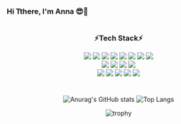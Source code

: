 ### Hi Tthere, I'm Anna 😎💜

#

<!--
**joanna930224/joanna930224** is a ✨ _special_ ✨ repository because its `README.md` (this file) appears on your GitHub profile.

Here are some ideas to get you started:

- 🔭 I’m currently working on ...
- 🌱 I’m currently learning ...
- 👯 I’m looking to collaborate on ...
- 🤔 I’m looking for help with ...
- 💬 Ask me about ...
- 📫 How to reach me: ...
- 😄 Pronouns: ...
- ⚡ Fun fact: ...
-->

<div align="center">

### ⚡Tech Stack⚡

<img src="https://img.shields.io/badge/Java-a80022?style=for-the-badge&logo=Java&logoColor=ffffff"/>
<img src="https://img.shields.io/badge/Spring-6DB33F?style=for-the-badge&logo=Spring&logoColor=ffffff"/>
<img src="https://img.shields.io/badge/Spring Boot-f4d159?style=for-the-badge&logo=Spring Boot&logoColor=181717"/>
<img src="https://img.shields.io/badge/JPA-9916ec?style=for-the-badge&logo=JPA&logoColor=ffffff"/>
<img src="https://img.shields.io/badge/Python-3776AB?style=for-the-badge&logo=Python&logoColor=ffffff"/>
<img src="https://img.shields.io/badge/Vue.js-4FC08D?style=for-the-badge&logo=Vue.js&logoColor=ffffff"/>
<img src="https://img.shields.io/badge/Flutter-02569B?style=for-the-badge&logo=Flutter&logoColor=ffffff"/> 
<img src="https://img.shields.io/badge/MySQL-4479A1?style=for-the-badge&logo=MySQL&logoColor=ffffff"/>
<br/> 
<img src="https://img.shields.io/badge/Docker-2496ED?style=for-the-badge&logo=Docker&logoColor=ffffff"/>
<img src="https://img.shields.io/badge/Jupyter Notebook-F37626?style=for-the-badge&logo=Jupyter&logoColor=ffffff"/>
<img src="https://img.shields.io/badge/IntelliJ IDEA-000000?style=for-the-badge&logo=IntelliJ IDEA&logoColor=ffffff"/>
<img src="https://img.shields.io/badge/Android Studio-3DDC84?style=for-the-badge&logo=Android Studio&logoColor=ffffff"/>
<br/> 
<img src="https://img.shields.io/badge/GitHub-a3a3a3?style=for-the-badge&logo=GitHub&logoColor=181717"/>
<img src="https://img.shields.io/badge/GitKraken-179287?style=for-the-badge&logo=GitKraken&logoColor=ffffff"/>
<img src="https://img.shields.io/badge/GitHubDesktop-662a81?style=for-the-badge&logo=GitHub&logoColor=ffffff"/>
<img src="https://img.shields.io/badge/Notion-000000?style=for-the-badge&logo=Notion&logoColor=ffffff"/>
  <img src="https://img.shields.io/badge/Slack-4A154B?style=for-the-badge&logo=Slack&logoColor=ffffff"/>

#

![Anurag's GitHub stats](https://github-readme-stats.vercel.app/api?username=joanna930224&theme=buefy&show_icons=true) ![Top Langs](https://github-readme-stats.vercel.app/api/top-langs/?username=joanna930224&layout=compact&theme=vue)


![trophy](https://github-profile-trophy.vercel.app/?username=joanna930224&theme=dracula&column=6)

</div>
